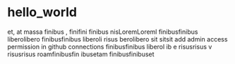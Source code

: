 # hello_world  
et,   at massa finibus ,  finifini  finibus nisLoremLoreml  finibusfinibus liberolibero 
  finibusfinibus  liberoli  risus berolibero sit sitsit add admin access permission in github connections
finibusfinibus liberol    ib   e risusrisus  v risusrisus roamfinibusfin  ibusetam finibusfinibuset
